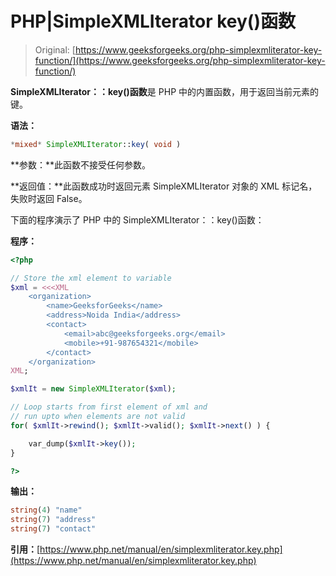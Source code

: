 # PHP|SimpleXMLIterator key()函数

> Original: [https://www.geeksforgeeks.org/php-simplexmliterator-key-function/](https://www.geeksforgeeks.org/php-simplexmliterator-key-function/)

**SimpleXMLIterator：：key()函数**是 PHP 中的内置函数，用于返回当前元素的键。

**语法：**

```php
*mixed* SimpleXMLIterator::key( void )
```

**参数：**此函数不接受任何参数。

**返回值：**此函数成功时返回元素 SimpleXMLIterator 对象的 XML 标记名，失败时返回 False。

下面的程序演示了 PHP 中的 SimpleXMLIterator：：key()函数：

**程序：**

```php
<?php

// Store the xml element to variable
$xml = <<<XML
    <organization>
        <name>GeeksforGeeks</name>
        <address>Noida India</address>
        <contact>
            <email>abc@geeksforgeeks.org</email>
            <mobile>+91-987654321</mobile>
        </contact>
    </organization>
XML;

$xmlIt = new SimpleXMLIterator($xml);

// Loop starts from first element of xml and 
// run upto when elements are not valid
for( $xmlIt->rewind(); $xmlIt->valid(); $xmlIt->next() ) {

    var_dump($xmlIt->key());
}

?>
```

**输出：**

```php
string(4) "name"
string(7) "address"
string(7) "contact"

```

**引用：**[https://www.php.net/manual/en/simplexmliterator.key.php](https://www.php.net/manual/en/simplexmliterator.key.php)
